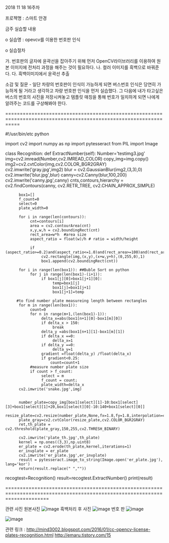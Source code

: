 2018 11 18 16주차

프로젝명 : 스마트 안경

금주 실습할 내용

o 실습명 : opevcv를 이용한 번호판 인식

o 실습절차

가. 번호판의 글자에 윤곽선을 잡아주기 위해 먼저 OpenCV라이브러리를 이용하여 원본 이미지에 전처리 과정을 해주는 것이 필요하다.
나. 컬러 이미지를 흑백으로 바꿔준다.
다. 흑백이미지에서 윤곽선 추출 

소감 및 질문 - 일단 차량의 번호판이 인식이 가능하게 되면 버스번호 인식은 당연히 가능하게 될 거라고 생각하고 차량 번호판 인식을 먼저 실습했다.
              그 다음에 내가 타고싶은 버스의 번호의 사진을 저장시켜놓고 템플릿 매칭을 통해 번호가 일치하게 되면 나에게 알려주는 코드를 구상해봐야               한다.


=================================================================================================================

#!/usr/bin/etc python

import cv2
import numpy as np
import pytesseract
from  PIL import Image

class Recognition:
     def ExtractNumber(self):
          Number='testimg3.jpg' 
          img=cv2.imread(Number,cv2.IMREAD_COLOR)
          copy_img=img.copy()
          img2=cv2.cvtColor(img,cv2.COLOR_BGR2GRAY)
          cv2.imwrite('gray.jpg',img2)
          blur = cv2.GaussianBlur(img2,(3,3),0)
          cv2.imwrite('blur.jpg',blur)
          canny=cv2.Canny(blur,100,200)
          cv2.imwrite('canny.jpg',canny)
          cnts,contours,hierarchy  = cv2.findContours(canny, cv2.RETR_TREE, cv2.CHAIN_APPROX_SIMPLE)

          box1=[]
          f_count=0
          select=0
          plate_width=0
          
          for i in range(len(contours)):
               cnt=contours[i]          
               area = cv2.contourArea(cnt)
               x,y,w,h = cv2.boundingRect(cnt)
               rect_area=w*h  #area size
               aspect_ratio = float(w)/h # ratio = width/height
                  
               if  (aspect_ratio>=0.2)and(aspect_ratio<=1.0)and(rect_area>=100)and(rect_area<=700): 
                    cv2.rectangle(img,(x,y),(x+w,y+h),(0,255,0),1)
                    box1.append(cv2.boundingRect(cnt))
         
          for i in range(len(box1)): ##Buble Sort on python
               for j in range(len(box1)-(i+1)):
                    if box1[j][0]>box1[j+1][0]:
                         temp=box1[j]
                         box1[j]=box1[j+1]
                         box1[j+1]=temp
                         
         #to find number plate measureing length between rectangles
          for m in range(len(box1)):
               count=0
               for n in range(m+1,(len(box1)-1)):
                    delta_x=abs(box1[n+1][0]-box1[m][0])
                    if delta_x > 150:
                         break
                    delta_y =abs(box1[n+1][1]-box1[m][1])
                    if delta_x ==0:
                         delta_x=1
                    if delta_y ==0:
                         delta_y=1           
                    gradient =float(delta_y) /float(delta_x)
                    if gradient<0.25:
                        count=count+1
               #measure number plate size         
               if count > f_count:
                    select = m
                    f_count = count;
                    plate_width=delta_x
          cv2.imwrite('snake.jpg',img)
          
          
          number_plate=copy_img[box1[select][1]-10:box1[select][3]+box1[select][1]+20,box1[select][0]-10:140+box1[select][0]] 
          resize_plate=cv2.resize(number_plate,None,fx=1.8,fy=1.8,interpolation=cv2.INTER_CUBIC+cv2.INTER_LINEAR) 
          plate_gray=cv2.cvtColor(resize_plate,cv2.COLOR_BGR2GRAY)
          ret,th_plate = cv2.threshold(plate_gray,150,255,cv2.THRESH_BINARY)
          
          cv2.imwrite('plate_th.jpg',th_plate)
          kernel = np.ones((3,3),np.uint8)
          er_plate = cv2.erode(th_plate,kernel,iterations=1)
          er_invplate = er_plate
          cv2.imwrite('er_plate.jpg',er_invplate)
          result = pytesseract.image_to_string(Image.open('er_plate.jpg'), lang='kor')
          return(result.replace(" ",""))

    
recogtest=Recognition()
result=recogtest.ExtractNumber()
print(result)

===========================================================================================================================
    

관련 사진
   원본사진
![image](https://user-images.githubusercontent.com/43947736/49707872-9324cf80-fc70-11e8-8fd5-11019ee285c0.png)
   흑백처리 후 사진
![image](https://user-images.githubusercontent.com/43947736/49707878-9ddf6480-fc70-11e8-8b03-be3e9f19102b.png)
   번호 판 
![image](https://user-images.githubusercontent.com/43947736/49707888-a20b8200-fc70-11e8-90dc-a47503cbd28f.png)

![image](https://user-images.githubusercontent.com/43947736/49707734-ffeb9a00-fc6f-11e8-9491-db9a8728ebeb.png)


관련 링크 : http://mind3002.blogspot.com/2016/01/cc-opencv-license-plates-recognition.html
http://emaru.tistory.com/15

